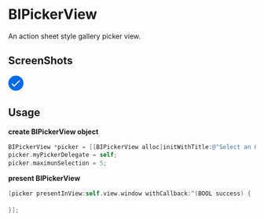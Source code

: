 # BIPickerView

An action sheet style gallery picker view.

## ScreenShots
![enter image description here](https://github.com/BrittoDevassy/BIPickerView/blob/master/selectionButtonSelected.png)


## Usage

**create BIPickerView  object**

```objective-c
BIPickerView *picker = [[BIPickerView alloc]initWithTitle:@"Select an Option" addLibraryTitle:@"Attach Photo" alternateTitle:@"Attach %ld photo" withActionTitles:@[@"Attach Video",@"Attach File"] cancelTitle:@"Cancel"];
picker.myPickerDelegate = self;
picker.maximunSelection = 5;
```

**present BIPickerView**

```objective-c
[picker presentInView:self.view.window withCallback:^(BOOL success) {

}];
```


